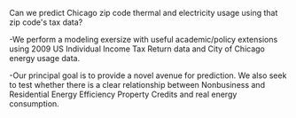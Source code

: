 Can we predict Chicago zip code thermal and electricity usage using that zip code's tax data?  

-We perform a modeling exersize with useful academic/policy extensions using 2009 US Individual Income Tax Return data and City of Chicago energy usage data. 

-Our principal goal is to provide a novel avenue for prediction.  We also seek to test whether there is a clear relationship between Nonbusiness and Residential Energy Efficiency Property Credits and real energy consumption.
